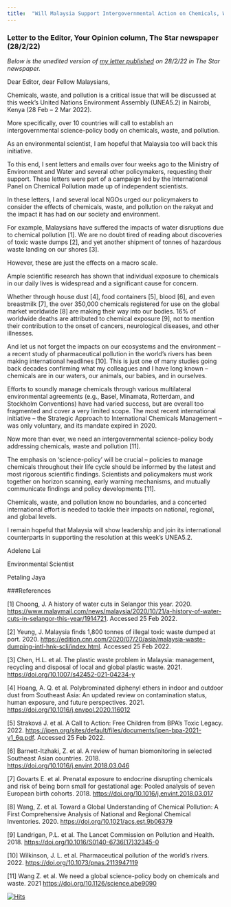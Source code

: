 ```yaml
---
title:  "Will Malaysia Support Intergovernmental Action on Chemicals, Waste, and Pollution?"
---
```

###  Letter to the Editor, Your Opinion column, The Star newspaper (28/2/22)


*Below is the unedited version of [my letter published](https://www.thestar.com.my/opinion/letters/2022/02/28/support-action-on-pollution) on 28/2/22 in The Star newspaper.*


Dear Editor, dear Fellow Malaysians,

Chemicals, waste, and pollution is a critical issue that will be discussed at this week’s United Nations Environment Assembly (UNEA5.2) in Nairobi, Kenya (28 Feb – 2 Mar 2022).

More specifically, over 10 countries will call to establish an intergovernmental science-policy body on chemicals, waste, and pollution.

As an environmental scientist, I am hopeful that Malaysia too will back this initiative.

To this end, I sent letters and emails over four weeks ago to the Ministry of Environment and Water and several other policymakers, requesting their support. These letters were part of a campaign led by the International Panel on Chemical Pollution made up of independent scientists.

In these letters, I and several local NGOs urged our policymakers to consider the effects of chemicals, waste, and pollution on the rakyat and the impact it has had on our society and environment.

For example, Malaysians have suffered the impacts of water disruptions due to chemical pollution [1]. We are no doubt tired of reading about discoveries of toxic waste dumps [2], and yet another shipment of tonnes of hazardous waste landing on our shores [3].

However, these are just the effects on a macro scale.

Ample scientific research has shown that individual exposure to chemicals in our daily lives is widespread and a significant cause for concern.

Whether through house dust [4], food containers [5], blood [6], and even breastmilk [7], the over 350,000 chemicals registered for use on the global market worldwide [8] are making their way into our bodies. 16% of worldwide deaths are attributed to chemical exposure [9], not to mention their contribution to the onset of cancers, neurological diseases, and other illnesses.

And let us not forget the impacts on our ecosystems and the environment – a recent study of pharmaceutical pollution in the world’s rivers has been making international headlines [10]. This is just one of many studies going back decades confirming what my colleagues and I have long known – chemicals are in our waters, our animals, our babies, and in ourselves.

Efforts to soundly manage chemicals through various multilateral environmental agreements (e.g., Basel, Minamata, Rotterdam, and Stockholm Conventions) have had varied success, but are overall too fragmented and cover a very limited scope. The most recent international initiative – the Strategic Approach to International Chemicals Management – was only voluntary, and its mandate expired in 2020.

Now more than ever, we need an intergovernmental science-policy body addressing chemicals, waste and pollution [11].

The emphasis on ‘science-policy’ will be crucial – policies to manage chemicals throughout their life cycle should be informed by the latest and most rigorous scientific findings. Scientists and policymakers must work together on horizon scanning, early warning mechanisms, and mutually communicate findings and policy developments [11].

Chemicals, waste, and pollution know no boundaries, and a concerted international effort is needed to tackle their impacts on national, regional, and global levels.

I remain hopeful that Malaysia will show leadership and join its international counterparts in supporting the resolution at this week’s UNEA5.2.



Adelene Lai

Environmental Scientist

Petaling Jaya


###References

[1] Choong, J. A history of water cuts in Selangor this year. 2020. https://www.malaymail.com/news/malaysia/2020/10/21/a-history-of-water-cuts-in-selangor-this-year/1914721. Accessed 25 Feb 2022.

[2] Yeung, J. Malaysia finds 1,800 tonnes of illegal toxic waste dumped at port. 2020. https://edition.cnn.com/2020/07/20/asia/malaysia-waste-dumping-intl-hnk-scli/index.html. Accessed 25 Feb 2022.

[3] Chen, H.L. et al. The plastic waste problem in Malaysia: management, recycling and disposal of local and global plastic waste. 2021. https://doi.org/10.1007/s42452-021-04234-y

[4] Hoang, A. Q. et al. Polybrominated diphenyl ethers in indoor and outdoor dust from Southeast Asia: An updated review on contamination status, human exposure, and future perspectives. 2021. https://doi.org/10.1016/j.envpol.2020.116012

[5] Straková J. et al. A Call to Action: Free Children from BPA’s Toxic Legacy. 2022. https://ipen.org/sites/default/files/documents/ipen-bpa-2021-v1_6q.pdf. Accessed 25 Feb 2022.

[6] Barnett-Itzhaki, Z. et al. A review of human biomonitoring in selected Southeast Asian countries. 2018. https://doi.org/10.1016/j.envint.2018.03.046

[7] Govarts E. et al. Prenatal exposure to endocrine disrupting chemicals and risk of being born small for gestational age: Pooled analysis of seven European birth cohorts. 2018. https://doi.org/10.1016/j.envint.2018.03.017

[8] Wang, Z. et al. Toward a Global Understanding of Chemical Pollution: A First Comprehensive Analysis of National and Regional Chemical Inventories. 2020. https://doi.org/10.1021/acs.est.9b06379

[9] Landrigan, P.L. et al. The Lancet Commission on Pollution and Health. 2018. https://doi.org/10.1016/S0140-6736(17)32345-0

[10] Wilkinson, J. L. et al. Pharmaceutical pollution of the world’s rivers. 2022. https://doi.org/10.1073/pnas.2113947119

[11] Wang Z. et al. We need a global science-policy body on chemicals and waste. 2021 https://doi.org/10.1126/science.abe9090

[![Hits](https://hits.seeyoufarm.com/api/count/incr/badge.svg?url=https%3A%2F%2Fadelene.lai%2Fthestarpollution%2F&count_bg=%2379C83D&title_bg=%23555555&icon=&icon_color=%23E7E7E7&title=hits&edge_flat=false)](https://hits.seeyoufarm.com)

